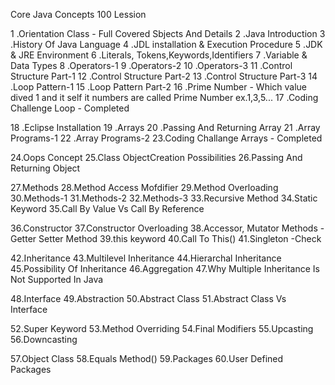Core Java Concepts 100 Lession

1  .Orientation Class - Full Covered Sbjects And Details
2  .Java Introduction 
3  .History Of Java Language
4  .JDL installation & Execution Procedure
5  .JDK & JRE Environment
6  .Literals, Tokens,Keywords,Identifiers
7  .Variable & Data Types
8  .Operators-1
9  .Operators-2
10 .Operators-3
11 .Control Structure Part-1
12 .Control Structure Part-2
13 .Control Structure Part-3
14 .Loop Pattern-1
15 .Loop Pattern Part-2
16 .Prime Number - Which value dived 1 and it self it numbers are called Prime Number ex.1,3,5...
17 .Coding Challenge Loop - Completed 

18 .Eclipse Installation
19 .Arrays
20 .Passing And Returning Array
21 .Array Programs-1
22 .Array Programs-2
23.Coding Challange Arrays - Completed

24.Oops Concept
25.Class ObjectCreation Possibilities
26.Passing And Returning Object

27.Methods
28.Method Access Mofdifier
29.Method Overloading
30.Methods-1
31.Methods-2
32.Methods-3
33.Recursive Method
34.Static Keyword
35.Call By Value Vs Call By Reference

36.Constructor
37.Constructor Overloading 
38.Accessor, Mutator Methods - Getter Setter Method
39.this keyword
40.Call To This()
41.Singleton -Check

42.Inheritance
43.Multilevel Inheritance 
44.Hierarchal Inheritance 
45.Possibility Of Inheritance 
46.Aggregation
47.Why Multiple Inheritance Is Not Supported In Java

48.Interface
49.Abstraction
50.Abstract Class 
51.Abstract Class Vs Interface

52.Super Keyword 
53.Method Overriding 
54.Final Modifiers 
55.Upcasting
56.Downcasting

57.Object Class 
58.Equals Method() 
59.Packages
60.User Defined Packages
